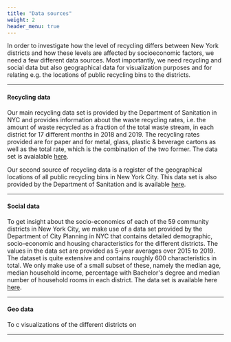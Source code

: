 ```yaml
---
title: "Data sources"
weight: 2
header_menu: true
---
```


In order to investigate how the level of recycling differs between New York districts and how these levels are affected by socioeconomic factors, we need a few different data sources. Most importantly, we need recycling and social data but also geographical data for visualization purposes and for relating e.g. the locations of public recycling bins to the districts.

---

#### Recycling data

Our main recycling data set is provided by the Department of Sanitation in NYC and provides information about the waste recycling rates, i.e. the amount of waste recycled as a fraction of the total waste stream, in each district for 17 different months in 2018 and 2019. The recycling rates provided are for paper and for metal, glass, plastic & beverage cartons as well as the total rate, which is the combination of the two former. The data set is avaialable <a href="https://data.cityofnewyork.us/Environment/Recycling-Diversion-and-Capture-Rates/gaq9-z3hz">here</a>. 

Our second source of recycling data is a register of the geographical locations of all public recycling bins in New York City. This data set is also provided by the Department of Sanitation and is available <a href="https://data.cityofnewyork.us/Environment/Public-Recycling-Bins/sxx4-xhzg">here</a>.

---

#### Social data

To get insight about the socio-economics of each of the 59 community districts in New York City, we make use of a data set provided by the Department of City Planning in NYC that contains detailed demographic, socio-economic and housing characteristics for the different districts. The values in the data set are provided as 5-year averages over 2015 to 2019. The dataset is quite extensive and contains roughly 600 characteristics in total. We only make use of a small subset of these, namely the median age, median household income, percentage with Bachelor's degree and median number of household rooms in each district. The data set is available here <a href="https://www1.nyc.gov/site/planning/planning-level/nyc-population/american-community-survey.page.page">here</a>.

---

#### Geo data

To c visualizations of the different districts on 

---
